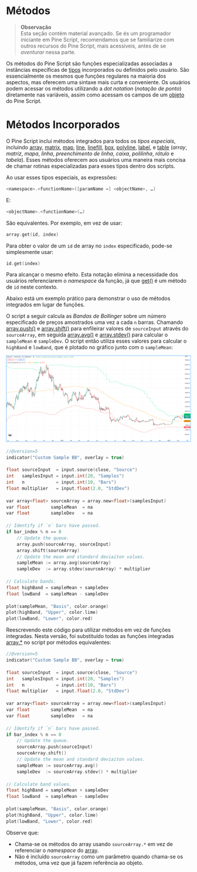 
# Métodos

> __Observação__\
> Esta seção contém material avançado. Se és um programador iniciante em Pine Script, recomendamos que se familiarize com outros recursos do Pine Script, mais acessíveis, antes de se _aventurar_ nessa parte.

Os métodos do Pine Script são funções especializadas associadas a instâncias específicas de [tipos](./04_09_tipagem_do_sistema.md) incorporados ou definidos pelo usuário. São essencialmente os mesmos que funções regulares na maioria dos aspectos, mas oferecem uma sintaxe mais curta e conveniente. Os usuários podem acessar os métodos utilizando a _dot notation_ (_notação de ponto_) diretamente nas variáveis, assim como acessam os campos de um [objeto](./04_12_objetos.md) do Pine Script.


# Métodos Incorporados

O Pine Script inclui métodos integrados para todos os _tipos especiais_, incluindo [array](https://br.tradingview.com/pine-script-reference/v5/#type_array), [matrix](https://br.tradingview.com/pine-script-reference/v5/#type_matrix), [map](https://br.tradingview.com/pine-script-reference/v5/#type_map), [line](https://br.tradingview.com/pine-script-reference/v5/#type_line), [linefill](https://br.tradingview.com/pine-script-reference/v5/#type_linefill), [box](https://br.tradingview.com/pine-script-reference/v5/#type_box), [polyline](https://br.tradingview.com/pine-script-reference/v5/#type_polyline), [label](https://br.tradingview.com/pine-script-reference/v5/#type_label), e [table](https://br.tradingview.com/pine-script-reference/v5/#type_table) (_array_, _matriz_, _mapa_, _linha_, _preenchimento de linha_, _caixa_, _polilinha_, _rótulo_ e _tabela_). Esses métodos oferecem aos usuários uma maneira mais concisa de chamar rotinas especializadas para esses tipos dentro dos scripts.

Ao usar esses tipos especiais, as expressões:

```c
<namespace>.<functionName>([paramName =] <objectName>, …)
```

E:

```c
<objectName>.<functionName>(…)
```

São equivalentes. Por exemplo, em vez de usar:

```c
array.get(id, index)
```

Para obter o valor de um `id` de array no `index` especificado, pode-se simplesmente usar:

```c
id.get(index)
```

Para alcançar o mesmo efeito. Esta notação elimina a necessidade dos usuários referenciarem o _namespace_ da função, já que [get()](https://br.tradingview.com/pine-script-reference/v5/#fun_array{dot}get) é um método de `id` neste contexto.

Abaixo está um exemplo prático para demonstrar o uso de métodos integrados em lugar de funções.

O script a seguir calcula as _Bandas de Bollinger_ sobre um número especificado de preços amostrados uma vez a cada `n` barras. Chamando [array.push()](https://br.tradingview.com/pine-script-reference/v5/#fun_array{dot}push) e [array.shift()](https://br.tradingview.com/pine-script-reference/v5/#fun_array{dot}shift) para enfileirar valores de `sourceInput` através do `sourceArray`, em seguida [array.avg()](https://br.tradingview.com/pine-script-reference/v5/#fun_array{dot}avg) e [array.stdev()](https://br.tradingview.com/pine-script-reference/v5/#fun_array{dot}stdev) para calcular o `sampleMean` e `sampleDev`. O script então utiliza esses valores para calcular o `highBand` e `lowBand`, que é plotado no gráfico junto com o `sampleMean`:

![Métodos incorporados bandas de bollinger](./imgs/Methods_custom_bb.png)

```c
//@version=5
indicator("Custom Sample BB", overlay = true)

float sourceInput  = input.source(close, "Source")
int   samplesInput = input.int(20, "Samples")
int   n            = input.int(10, "Bars")
float multiplier   = input.float(2.0, "StdDev")

var array<float> sourceArray = array.new<float>(samplesInput)
var float        sampleMean  = na
var float        sampleDev   = na

// Identify if `n` bars have passed.
if bar_index % n == 0
    // Update the queue.
    array.push(sourceArray, sourceInput)
    array.shift(sourceArray)
    // Update the mean and standard deviaiton values.
    sampleMean := array.avg(sourceArray)
    sampleDev  := array.stdev(sourceArray) * multiplier

// Calculate bands.
float highBand = sampleMean + sampleDev
float lowBand  = sampleMean - sampleDev

plot(sampleMean, "Basis", color.orange)
plot(highBand, "Upper", color.lime)
plot(lowBand, "Lower", color.red)
```

Reescrevendo este código para utilizar métodos em vez de funções integradas. Nesta versão, foi substituído todas as funções integradas [array.*](https://br.tradingview.com/pine-script-reference/v5/#type_array) no script por métodos equivalentes:

```c
//@version=5
indicator("Custom Sample BB", overlay = true)

float sourceInput  = input.source(close, "Source")
int   samplesInput = input.int(20, "Samples")
int   n            = input.int(10, "Bars")
float multiplier   = input.float(2.0, "StdDev")

var array<float> sourceArray = array.new<float>(samplesInput)
var float        sampleMean  = na
var float        sampleDev   = na

// Identify if `n` bars have passed.
if bar_index % n == 0
    // Update the queue.
    sourceArray.push(sourceInput)
    sourceArray.shift()
    // Update the mean and standard deviaiton values.
    sampleMean := sourceArray.avg()
    sampleDev  := sourceArray.stdev() * multiplier

// Calculate band values.
float highBand = sampleMean + sampleDev
float lowBand  = sampleMean - sampleDev

plot(sampleMean, "Basis", color.orange)
plot(highBand, "Upper", color.lime)
plot(lowBand, "Lower", color.red)
```

Observe que:

- Chama-se os métodos do array usando `sourceArray.*` em vez de referenciar o _namespace_ do [array](https://br.tradingview.com/pine-script-reference/v5/#type_array).
- Não é incluído `sourceArray` como um parâmetro quando chama-se os métodos, uma vez que já fazem referência ao objeto.